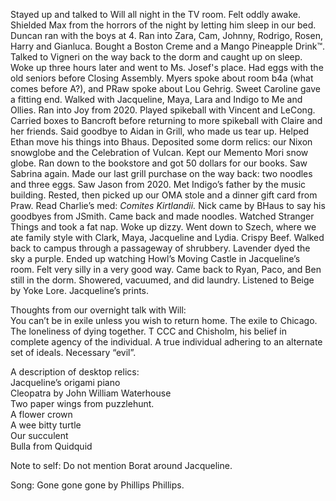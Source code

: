 Stayed up and talked to Will all night in the TV room. Felt oddly awake. Shielded Max from the horrors of the night by letting him sleep in our bed. Duncan ran with the boys at 4\. Ran into Zara, Cam, Johnny, Rodrigo, Rosen, Harry and Gianluca. Bought a Boston Creme and a Mango Pineapple Drink™. Talked to Vigneri on the way back to the dorm and caught up on sleep. Woke up three hours later and went to Ms. Josef's place. Had eggs with the old seniors before Closing Assembly. Myers spoke about room b4a (what comes before A?), and PRaw spoke about Lou Gehrig. Sweet Caroline gave a fitting end. Walked with Jacqueline, Maya, Lara and Indigo to Me and Ollies. Ran into Joy from 2020\. Played spikeball with Vincent and LeCong. Carried boxes to Bancroft before returning to more spikeball with Claire and her friends. Said goodbye to Aidan in Grill, who made us tear up. Helped Ethan move his things into Bhaus. Deposited some dorm relics: our Nixon snowglobe and the Celebration of Vulcan. Kept our Memento Mori snow globe. Ran down to the bookstore and got 50 dollars for our books. Saw Sabrina again. Made our last grill purchase on the way back: two noodles and three eggs. Saw Jason from 2020\. Met Indigo’s father by the music building. Rested, then picked up our OMA stole and a dinner gift card from Praw. Read Charlie’s med: *Comites Kirtlandii.* Nick came by BHaus to say his goodbyes from JSmith. Came back and made noodles. Watched Stranger Things and took a fat nap. Woke up dizzy. Went down to Szech, where we ate family style with Clark, Maya, Jacqueline and Lydia. Crispy Beef. Walked back to campus through a passageway of shrubbery. Lavender dyed the sky a purple. Ended up watching Howl’s Moving Castle in Jacqueline’s room. Felt very silly in a very good way. Came back to Ryan, Paco, and Ben still in the dorm. Showered, vacuumed, and did laundry. Listened to Beige by Yoke Lore. Jacqueline’s prints.

Thoughts from our overnight talk with Will:  
You can’t be in exile unless you wish to return home. The exile to Chicago. The loneliness of dying together. T CCC and Chisholm, his belief in complete agency of the individual. A true individual adhering to an alternate set of ideals. Necessary “evil”.

A description of desktop relics:   
Jacqueline’s origami piano  
Cleopatra by John William Waterhouse  
Two paper wings from puzzlehunt.   
A flower crown  
A wee bitty turtle  
Our succulent  
Bulla from Quidquid

Note to self: Do not mention Borat around Jacqueline.

Song: Gone gone gone by Phillips Phillips.
